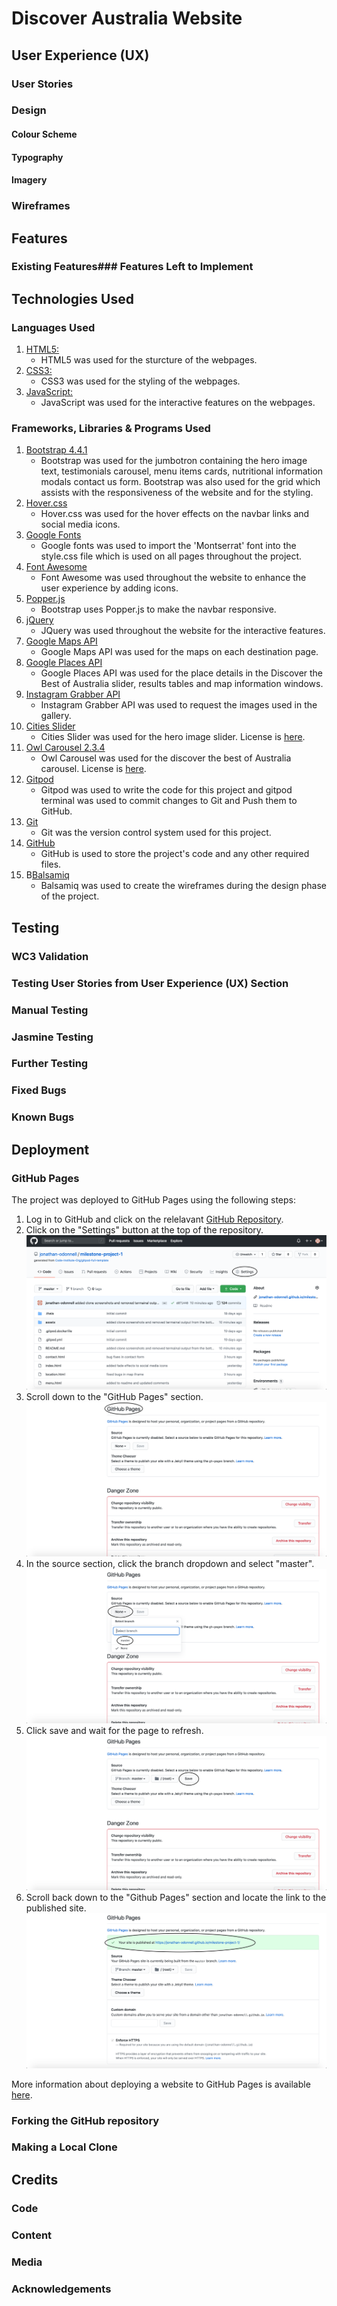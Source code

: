 # Discover Australia Website

## User Experience (UX)

### User Stories

### Design

#### Colour Scheme

#### Typography

#### Imagery

### Wireframes

## Features

### Existing Features### Features Left to Implement

## Technologies Used

### Languages Used

1. [HTML5:](https://en.wikipedia.org/wiki/HTML5)
   - HTML5 was used for the sturcture of the webpages.
2. [CSS3:](https://en.wikipedia.org/wiki/Cascading_Style_Sheets)
   - CSS3 was used for the styling of the webpages.
3. [JavaScript:](https://en.wikipedia.org/wiki/JavaScript)
   - JavaScript was used for the interactive features on the webpages.

### Frameworks, Libraries & Programs Used

1. [Bootstrap 4.4.1](https://getbootstrap.com/)
    - Bootstrap was used for the jumbotron containing the hero image text, testimonials carousel, menu items cards, nutritional information modals contact us form. Bootstrap was also used for the grid which assists with the responsiveness of the website and for the styling.
2. [Hover.css](https://ianlunn.github.io/Hover/)
    - Hover.css was used for the hover effects on the navbar links and social media icons.
3. [Google Fonts](https://fonts.google.com/)
    - Google fonts was used to import the 'Montserrat' font into the style.css file which is used on all pages throughout the project.
4. [Font Awesome](https://fontawesome.com/)
    - Font Awesome was used throughout the website to enhance the user experience by adding icons.
5. [Popper.js](https://popper.js.org/)
    - Bootstrap uses Popper.js to make the navbar responsive.
6. [jQuery](https://jquery.com/)
    - JQuery was used throughout the website for the interactive features.
7. [Google Maps API](https://developers.google.com/maps/documentation/javascript/overview)
    - Google Maps API was used for the maps on each destination page.
8. [Google Places API](https://developers.google.com/places/web-service/overview)
    - Google Places API was used for the place details in the Discover the Best of Australia slider, results tables and map information windows.
9. [Instagram Grabber API](https://rapidapi.com/victor.beck123123/api/instagram-grabber/endpoints)
    - Instagram Grabber API was used to request the images used in the gallery.
10. [Cities Slider](https://codepen.io/suez/pen/OjGQza)
    - Cities Slider was used for the hero image slider. License is [here](assets/licenses/cities-slider-license.md).
11. [Owl Carousel 2.3.4](https://owlcarousel2.github.io/OwlCarousel2/)
    - Owl Carousel was used for the discover the best of Australia carousel. License is [here](assets/licenses/owl-carousel-license.md).
12. [Gitpod](https://www.gitpod.io/) 
    - Gitpod was used to write the code for this project and gitpod terminal was used to commit changes to Git and Push them to GitHub.
13. [Git](https://git-scm.com/)
    - Git was the version control system used for this project.
14. [GitHub](https://github.com/)
    - GitHub is used to store the project's code and any other required files.
15. B[Balsamiq](https://balsamiq.com/)
    - Balsamiq was used to create the wireframes during the design phase of the project.

## Testing

### WC3 Validation

### Testing User Stories from User Experience (UX) Section

### Manual Testing

### Jasmine Testing

### Further Testing

### Fixed Bugs

### Known Bugs

## Deployment

### GitHub Pages

The project was deployed to GitHub Pages using the following steps:

1.  Log in to GitHub and click on the relelavant [GitHub Repository](https://github.com/jonathan-odonnell/milestone-project-1).
2.  Click on the "Settings" button at the top of the repository.
![Image showing the settings button](assets/images/github_pages/github_pages_1.png)
3.  Scroll down to the "GitHub Pages" section.
![Image showing the github pages section](assets/images/github_pages/github_pages_2.png)
4.  In the source section, click the branch dropdown and select "master".
![Image showing the branch dropdown](assets/images/github_pages/github_pages_3.png)
5.  Click save and wait for the page to refresh.
![Image showing the save button](assets/images/github_pages/github_pages_4.png)
6.  Scroll back down to the "Github Pages" section and locate the link to the published site.
![Image showing the link](assets/images/github_pages/github_pages_5.png)

More information about deploying a website to GitHub Pages is available [here](https://docs.github.com/en/github/working-with-github-pages/creating-a-github-pages-site#creating-your-site).

### Forking the GitHub repository

### Making a Local Clone

## Credits

### Code

### Content

### Media

### Acknowledgements
